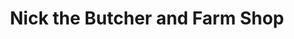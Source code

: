 ---
title: "Nick the Butcher and Farm Shop"
url: /hartfield/nick-the-butcher-and-farm-shop/
shop: Metzgerei
---